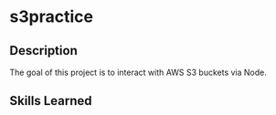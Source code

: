 # s3practice

## Description

The goal of this project is to interact with AWS S3 buckets via Node.

## Skills Learned
